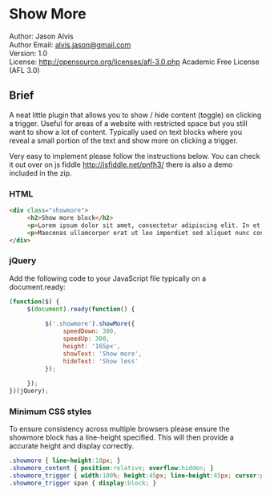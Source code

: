 <h1>Show More</h1>

Author: Jason Alvis<br />
Author Email: alvis.jason@gmail.com<br />
Version: 1.0<br />
License: http://opensource.org/licenses/afl-3.0.php  Academic Free License (AFL 3.0)<br />

<h2>Brief</h2>
A neat little plugin that allows you to show / hide content (toggle) on clicking a trigger. Useful for areas of a website with restricted space but you still want to show a lot of content. Typically used on text blocks where you reveal a small portion of the text and show more on clicking a trigger.

Very easy to implement please follow the instructions below. You can check it out over on js fiddle http://jsfiddle.net/pnfh3/ there is also a demo included in the zip.

<h3>HTML</h3>

```html
<div class="showmore">
     <h2>Show more block</h2>
     <p>Lorem ipsum dolor sit amet, consectetur adipiscing elit. In et felis rutrum neque aliquam hendrerit eu et massa. Phasellus fermentum, elit nec vulputate vehicula, massa lorem ultrices purus, id pulvinar elit massa et ligula. Suspendisse vulputate quam non sem iaculis auctor. Maecenas ut nisi ut urna bibendum aliquet non vestibulum mi. Fusce euismod condimentum sem, vitae elementum dui mattis eget. Duis imperdiet congue justo, eget commodo risus imperdiet sit amet. Aenean sem augue, pulvinar nec sagittis eu, hendrerit vitae sapien. Lorem ipsum dolor sit amet, consectetur adipiscing elit. Suspendisse laoreet, diam sed faucibus ultricies, velit tortor fringilla ligula, sed malesuada magna justo nec ligula. Pellentesque habitant morbi tristique senectus et netus et malesuada fames ac turpis egestas. Etiam metus leo, tincidunt eu fringilla at, tincidunt et leo. Aliquam nec eros eu nisl consectetur mattis. Nullam eleifend velit at est varius non sagittis ligula tincidunt. Aenean elementum rhoncus mattis.</p>	
     <p>Maecenas ullamcorper erat ut leo imperdiet sed aliquet nunc congue. Maecenas consectetur purus ac lorem pellentesque dignissim. Nunc aliquet sapien sit amet odio tincidunt a commodo ante dignissim. Praesent vel ligula odio, sit amet fringilla tortor. Ut nec erat sit amet nisl varius euismod a ut lorem. Morbi dapibus dui luctus lorem fermentum at gravida sapien auctor. Aliquam erat volutpat. Aenean turpis metus, laoreet sit amet venenatis quis, ornare vitae erat. Integer gravida aliquam fringilla. Curabitur eros eros, placerat non pharetra id, fringilla vitae justo. Aenean sagittis facilisis sapien, eu varius augue adipiscing ut.</p>	
</div>
```

<h3>jQuery</h3>

Add the following code to your JavaScript file typically on a document.ready:

```javascript
(function($) {
     $(document).ready(function() {
          
          $('.showmore').showMore({
               speedDown: 300,
               speedUp: 300,
               height: '165px',
               showText: 'Show more',
               hideText: 'Show less'
          });
          
     });
})(jQuery);
```

<h3>Minimum CSS styles</h3>

To ensure consistency across multiple browsers please ensure the showmore block has a line-height specified. This will then provide a accurate height and display correctly.

```css
.showmore { line-height:18px; }
.showmore_content { position:relative; overflow:hidden; }			
.showmore_trigger { width:100%; height:45px; line-height:45px; cursor:pointer; }
.showmore_trigger span { display:block; }
```
